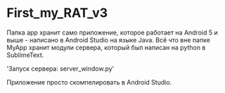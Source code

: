 # First_my_RAT_v3

Папка app хранит само приложение, которое работает на Android 5 и выше - написано в Android Studio на языке Java. Всё что вне папке MyApp хранит модули сервера, который был написан на python в SublimeText.

'Запуск сервера: server_window.py'

Приложение просто скомпелировать в Android Studio.
